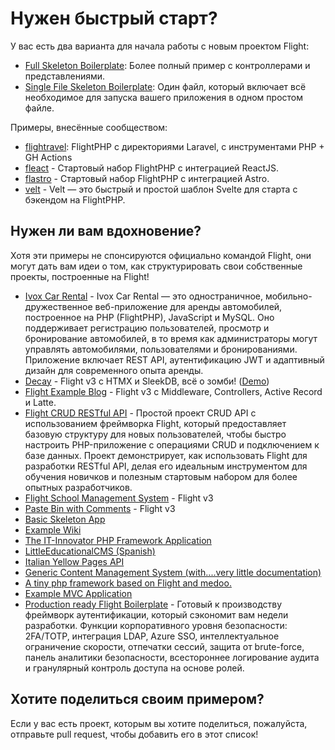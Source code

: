 # Нужен быстрый старт?

У вас есть два варианта для начала работы с новым проектом Flight:

- [Full Skeleton Boilerplate](https://github.com/flightphp/skeleton): Более полный пример с контроллерами и представлениями.
- [Single File Skeleton Boilerplate](https://github.com/flightphp/skeleton-simple): Один файл, который включает всё необходимое для запуска вашего приложения в одном простом файле.

Примеры, внесённые сообществом:

- [flightravel](https://github.com/fadrian06-templates/flighravel): FlightPHP с директориями Laravel, с инструментами PHP + GH Actions
- [fleact](https://github.com/flightphp/fleact) - Стартовый набор FlightPHP с интеграцией ReactJS.
- [flastro](https://github.com/flightphp/flastro) - Стартовый набор FlightPHP с интеграцией Astro.
- [velt](https://github.com/flightphp/velt) - Velt — это быстрый и простой шаблон Svelte для старта с бэкендом на FlightPHP. 

## Нужен ли вам вдохновение?

Хотя эти примеры не спонсируются официально командой Flight, они могут дать вам идеи о том, как структурировать свои собственные проекты, построенные на Flight!

- [Ivox Car Rental](https://github.com/najtms/introductionToWeb) - Ivox Car Rental — это одностраничное, мобильно-дружественное веб-приложение для аренды автомобилей, построенное на PHP (FlightPHP), JavaScript и MySQL. Оно поддерживает регистрацию пользователей, просмотр и бронирование автомобилей, в то время как администраторы могут управлять автомобилями, пользователями и бронированиями. Приложение включает REST API, аутентификацию JWT и адаптивный дизайн для современного опыта аренды.
- [Decay](https://github.com/boxybird/decay) - Flight v3 с HTMX и SleekDB, всё о зомби! ([Demo](https://decay.andrewrhyand.com))
- [Flight Example Blog](https://github.com/n0nag0n/flightphp-blog) - Flight v3 с Middleware, Controllers, Active Record и Latte.
- [Flight CRUD RESTful API](https://github.com/soheilkhaledabdi/php-crud-api-flight) - Простой проект CRUD API с использованием фреймворка Flight, который предоставляет базовую структуру для новых пользователей, чтобы быстро настроить PHP-приложение с операциями CRUD и подключением к базе данных. Проект демонстрирует, как использовать Flight для разработки RESTful API, делая его идеальным инструментом для обучения новичков и полезным стартовым набором для более опытных разработчиков.
- [Flight School Management System](https://github.com/krmu/FlightPHP_School) - Flight v3
- [Paste Bin with Comments](https://github.com/n0nag0n/commie2) - Flight v3
- [Basic Skeleton App](https://github.com/markhughes/flight-skeleton)
- [Example Wiki](https://github.com/Skayo/FlightWiki)
- [The IT-Innovator PHP Framework Application](https://github.com/itinnovator/myphp-app)
- [LittleEducationalCMS (Spanish)](https://github.com/casgin/LittleEducationalCMS)
- [Italian Yellow Pages API](https://github.com/chiccomagnus/PGAPI)
- [Generic Content Management System (with....very little documentation)](https://github.com/recepuncu/cms)
- [A tiny php framework based on Flight and medoo.](https://github.com/ycrao/tinyme)
- [Example MVC Application](https://github.com/paddypei/Flight-MVC)
- [Production ready Flight Boilerplate](https://github.com/madcoda9000/SecStore) - Готовый к производству фреймворк аутентификации, который сэкономит вам недели разработки. Функции корпоративного уровня безопасности: 2FA/TOTP, интеграция LDAP, Azure SSO, интеллектуальное ограничение скорости, отпечатки сессий, защита от brute-force, панель аналитики безопасности, всестороннее логирование аудита и гранулярный контроль доступа на основе ролей.

## Хотите поделиться своим примером?

Если у вас есть проект, которым вы хотите поделиться, пожалуйста, отправьте pull request, чтобы добавить его в этот список!